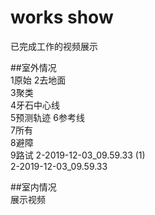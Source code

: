 # works show
已完成工作的视频展示
  
##室外情况  
1原始 
2去地面  
3聚类  
4牙石中心线  
5预测轨迹
6参考线  
7所有  
8避障  
9路试
2-2019-12-03_09.59.33 (1)  
2-2019-12-03_09.59.33  

##室内情况  
展示视频
